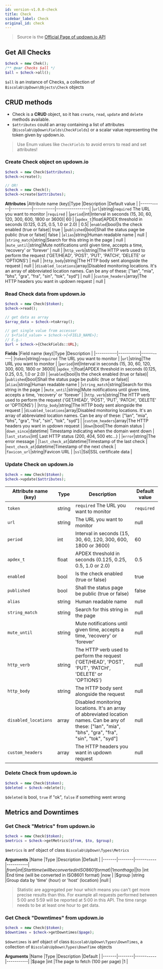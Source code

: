 ```yaml
---
id: version-v1.0.0-check
title: Check
sidebar_label: Check
original_id: check
---
```

> Source is the <a href="https://updown.io/api" target="_blank">Official Page of updown.io API</a>
## Get All Checks
```php
$check = new Chek();
/** @var Checks $all */
$all = $check->all();
```

`$all` is an instance of Checks, a collection of `Biscolab\UpDown\Objects\Check` objects

## CRUD methods

* Check is a **CRUD** object, so it has `create`, `read`, `update` and `delete` methods available.
* `$attributes` could an array containing a list of attributes (`Biscolab\UpDown\Fields\CheckFields`) or a scalar value representing the token given by updown.io.  

>Use Enum values like `CheckFields` to avoid errors to read and set attributes!

### Create Check object on updown.io
```php
$check = new Check($attributes);
$check->create();

// OR!
$check = new Check();
$check->create($attributes);
```
**Attributes**
|Attribute name (key)|Type    |Description   |Default value |
|-----------|-----------|-----------|-----------------|
|`url`|string|`required` The URL you want to monitor |`required` |
|`period`|int|Interval in seconds (15, 30, 60, 120, 300, 600, 1800 or 3600)| 60 |
|`apdex_t`|float|APDEX threshold in seconds (0.125, 0.25, 0.5, 1.0 or 2.0) | 0.5|
|`enabled`|bool|Is the check enabled (true or false)| true |
|`published`|bool|Shall the status page be public (true or false)| false |
|`alias`|string|Human readable name | null |
|`string_match`|string|Search for this string in the page | null |
|`mute_until`|string|Mute notifications until given time, accepts a time, 'recovery' or 'forever' | null |
|`http_verb`|string|The HTTP verb used to perform the request ('GET/HEAD', 'POST', 'PUT', 'PATCH', 'DELETE' or 'OPTIONS') | null |
|`http_body`|string|The HTTP body sent alongside the request | null | 
|`disabled_locations`|array|Disabled monitoring locations. It's an array of abbreviated location names. Can be any of these: ["lan", "mia", "bhs", "gra", "fra", "sin", "tok", "syd"] | null |
|`custom_headers`|array|The HTTP headers you want in updown request | null |

### Read Check data from updown.io
```php
$check = new Check($token);
$check->read();

// get data as array
$array_data = $check->toArray();

// get single value from accessor
// $<field_value> = $check->{<FIELD_NAME>};
// E.g.:
$url = $check->{CheckFields::URL};
```
**Fields**
|Field name (key)|Type    |Description   |
|-----------|-----------|-----------|
|`token`|string|`required` The URL you want to monitor |
|`url`|string|The URL you want to monitor |
|`period`|int|Interval in seconds (15, 30, 60, 120, 300, 600, 1800 or 3600)|
|`apdex_t`|float|APDEX threshold in seconds (0.125, 0.25, 0.5, 1.0 or 2.0) |
|`enabled`|bool|Is the check enabled (true or false)|
|`published`|bool|Shall the status page be public (true or false)|
|`alias`|string|Human readable name |
|`string_match`|string|Search for this string in the page |
|`mute_until`|string|Mute notifications until given time, accepts a time, 'recovery' or 'forever' |
|`http_verb`|string|The HTTP verb used to perform the request ('GET/HEAD', 'POST', 'PUT', 'PATCH', 'DELETE' or 'OPTIONS') |
|`http_body`|string|The HTTP body sent alongside the request |
|`disabled_locations`|array|Disabled monitoring locations. It's an array of abbreviated location names. Can be any of these: ["lan", "mia", "bhs", "gra", "fra", "sin", "tok", "syd"] |
|`custom_headers`|array|The HTTP headers you want in updown request |
|`down`|bool|The domain status |
|`down_since`|datetime| Timestamp indicating when the domain went down |
|`last_status`|int| Last HTTP status (200, 404, 500 etc...) |
|`error`|string|The error message |
|`last_check_at`|datetime|Timestamp of the last check |
|`next_check_at`|datetime|Timestamp of the next check |
|`favicon_url`|string|Favicon URL |
|`ssl`|Ssl|SSL certificate data |

### Update Check on updown.io
```php
$check = new Check($token);
$check->update($attributes);
```
|Attribute name (key)|Type    |Description   |Default value |
|-----------|-----------|-----------|-----------------|
|`token`|string|`required` The URL you want to monitor |`required` |
|`url`|string|The URL you want to monitor |null|
|`period`|int|Interval in seconds (15, 30, 60, 120, 300, 600, 1800 or 3600)| 60 |
|`apdex_t`|float|APDEX threshold in seconds (0.125, 0.25, 0.5, 1.0 or 2.0) | 0.5|
|`enabled`|bool|Is the check enabled (true or false)| true |
|`published`|bool|Shall the status page be public (true or false)| false |
|`alias`|string|Human readable name | null |
|`string_match`|string|Search for this string in the page | null |
|`mute_until`|string|Mute notifications until given time, accepts a time, 'recovery' or 'forever' | null |
|`http_verb`|string|The HTTP verb used to perform the request ('GET/HEAD', 'POST', 'PUT', 'PATCH', 'DELETE' or 'OPTIONS') | null |
|`http_body`|string|The HTTP body sent alongside the request | null | 
|`disabled_locations`|array|Disabled monitoring locations. It's an array of abbreviated location names. Can be any of these: ["lan", "mia", "bhs", "gra", "fra", "sin", "tok", "syd"] | null |
|`custom_headers`|array|The HTTP headers you want in updown request | null |

### Delete Check from updown.io
```php
$check = new Check($token);
$deleted = $check->delete();
```
`$deleted` is bool, `true` if "ok", `false` if something went wrong

## Metrics and Downtimes
### Get Check "Metrics" from updown.io
```php
$check = new Check($token);
$metrics = $check->getMetrics($from, $to, $group);
```

`$metrics` is anf objact of class `Biscolab\UpDown\Types\Metrics`

**Arguments**
|Name   |Type   |Description   |Default    |
|-------|--------|-----------|-----------|
|$from  |int    |Start time (will be converted in ISO8601 format)    |1 month ago   |
|$to  |int    |End time (will be converted in ISO8601 format)    |now   |
|$group  |string    |Group data by 'time' (hour) or 'host' (location)    |null   |

>Statistic are aggregated per hour which means you can't get more precise results than this. For example all requests performed between 5:00 and 5:59 will be reported at 5:00 in this API. The time range needs to be at least one hour to get data.

### Get Check "Downtimes" from updown.io
```php
$check = new Check($token);
$downtimes = $check->getDowntimes($page);
```

`$downtimes` is anf objact of class `Biscolab\UpDown\Types\DownTimes`, a collection of `Biscolab\UpDown\Types\DownTime` objects 

**Arguments**
|Name   |Type   |Description   |Default    |
|-------|--------|-----------|-----------|
|$page  |int    |The page to fetch (100 per page)    |1   |